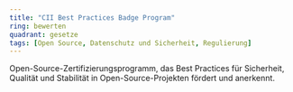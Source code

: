```yaml
---
title: "CII Best Practices Badge Program"
ring: bewerten
quadrant: gesetze
tags: [Open Source, Datenschutz und Sicherheit, Regulierung]
---
```


Open-Source-Zertifizierungsprogramm, das Best Practices für Sicherheit, Qualität und Stabilität in Open-Source-Projekten fördert und anerkennt.